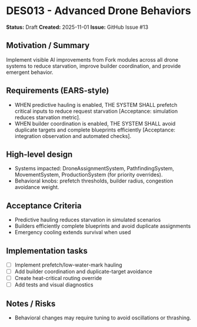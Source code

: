 # DES013 - Advanced Drone Behaviors

**Status:** Draft
**Created:** 2025-11-01
**Issue:** GitHub Issue #13

## Motivation / Summary
Implement visible AI improvements from Fork modules across all drone systems to reduce starvation, improve builder coordination, and provide emergent behavior.

## Requirements (EARS-style)
- WHEN predictive hauling is enabled, THE SYSTEM SHALL prefetch critical inputs to reduce request starvation [Acceptance: simulation reduces starvation metric].
- WHEN builder coordination is enabled, THE SYSTEM SHALL avoid duplicate targets and complete blueprints efficiently [Acceptance: integration observation and automated checks].

## High-level design
- Systems impacted: DroneAssignmentSystem, PathfindingSystem, MovementSystem, ProductionSystem (for priority overrides).
- Behavioral knobs: prefetch thresholds, builder radius, congestion avoidance weight.

## Acceptance Criteria
- Predictive hauling reduces starvation in simulated scenarios
- Builders efficiently complete blueprints and avoid duplicate assignments
- Emergency cooling extends survival when used

## Implementation tasks
- [ ] Implement prefetch/low-water-mark hauling
- [ ] Add builder coordination and duplicate-target avoidance
- [ ] Create heat-critical routing override
- [ ] Add tests and visual diagnostics

## Notes / Risks
- Behavioral changes may require tuning to avoid oscillations or thrashing.
